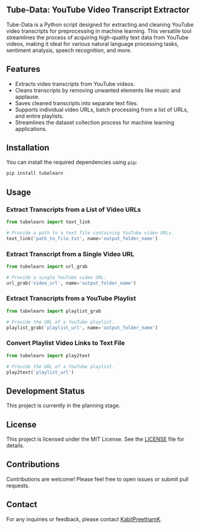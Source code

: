 
## Tube-Data: YouTube Video Transcript Extractor

Tube-Data is a Python script designed for extracting and cleaning YouTube video transcripts for preprocessing in machine learning. This versatile tool streamlines the process of acquiring high-quality text data from YouTube videos, making it ideal for various natural language processing tasks, sentiment analysis, speech recognition, and more.

## Features

- Extracts video transcripts from YouTube videos.
- Cleans transcripts by removing unwanted elements like music and applause.
- Saves cleaned transcripts into separate text files.
- Supports individual video URLs, batch processing from a list of URLs, and entire playlists.
- Streamlines the dataset collection process for machine learning applications.

## Installation

You can install the required dependencies using `pip`:

```bash
pip install tubelearn
```

## Usage

### Extract Transcripts from a List of Video URLs

```python
from tubelearn import text_link

# Provide a path to a text file containing YouTube video URLs.
text_link('path_to_file.txt', name='output_folder_name')
```

### Extract Transcript from a Single Video URL

```python
from tubelearn import url_grab

# Provide a single YouTube video URL.
url_grab('video_url', name='output_folder_name')
```

### Extract Transcripts from a YouTube Playlist

```python
from tubelearn import playlist_grab

# Provide the URL of a YouTube playlist.
playlist_grab('playlist_url', name='output_folder_name')
```

### Convert Playlist Video Links to Text File

```python
from tubelearn import play2text

# Provide the URL of a YouTube playlist.
play2text('playlist_url')
```

## Development Status

This project is currently in the planning stage.

## License

This project is licensed under the MIT License. See the [LICENSE](LICENSE) file for details.

## Contributions

Contributions are welcome! Please feel free to open issues or submit pull requests.

## Contact

For any inquiries or feedback, please contact [KabilPreethamK](mailto:kabilpreethamk@gmail.com).

